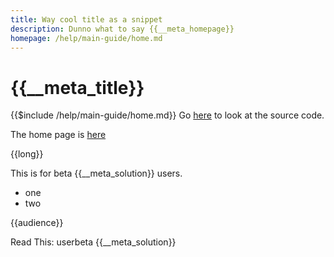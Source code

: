 ```yaml
---
title: Way cool title as a snippet
description: Dunno what to say {{__meta_homepage}}
homepage: /help/main-guide/home.md
---
```

# {{__meta_title}}

{{$include /help/main-guide/home.md}}
Go [here]({{__meta_git-repo}}) to look at the source code.

The home page is [here]({{__meta_homepage}})

{{long}}

This is for beta {{__meta_solution}} users.

+ one
+ two

{{audience}}

Read This: userbeta {{__meta_solution}}

